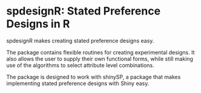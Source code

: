 # spdesignR: Stated Preference Designs in R

spdesignR makes creating stated preference designs easy. 

The package contains flexible routines for creating experimental designs. It also allows the user to supply their own functional forms, while still making use of the algorithms to select attribute level combinations. 

The package is designed to work with shinySP, a package that makes implementing stated preference designs with Shiny easy. 
